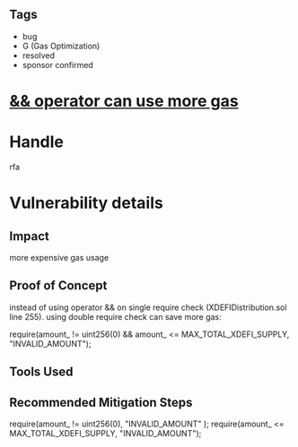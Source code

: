 ## Tags

- bug
- G (Gas Optimization)
- resolved
- sponsor confirmed

# [&& operator can use more gas](https://github.com/code-423n4/2022-01-xdefi-findings/issues/128) 

# Handle

rfa


# Vulnerability details

## Impact
more expensive gas usage

## Proof of Concept
instead of using operator && on single require check (XDEFIDistribution.sol line 255). using double require check can save more gas:

 require(amount_ != uint256(0) && amount_ <= MAX_TOTAL_XDEFI_SUPPLY, "INVALID_AMOUNT");

## Tools Used

## Recommended Mitigation Steps
require(amount_ != uint256(0), "INVALID_AMOUNT" );
require(amount_ <= MAX_TOTAL_XDEFI_SUPPLY, "INVALID_AMOUNT");

